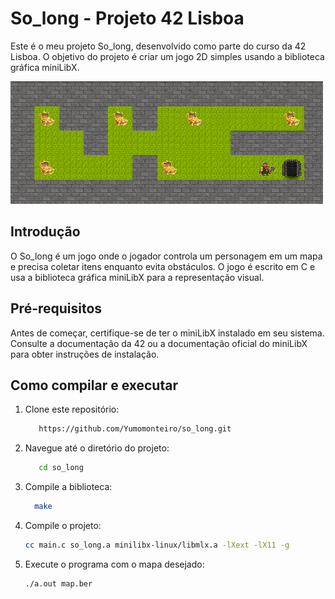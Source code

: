 # So_long - Projeto 42 Lisboa

Este é o meu projeto So_long, desenvolvido como parte do curso da 42 Lisboa. O objetivo do projeto é criar um jogo 2D simples usando a biblioteca gráfica miniLibX.



![So_long](https://github.com/Yumomonteiro/so_long/blob/main/images/jogo.png?raw=true)


## Introdução

O So_long é um jogo onde o jogador controla um personagem em um mapa e precisa coletar itens enquanto evita obstáculos. O jogo é escrito em C e usa a biblioteca gráfica miniLibX para a representação visual.

## Pré-requisitos

Antes de começar, certifique-se de ter o miniLibX instalado em seu sistema. Consulte a documentação da 42 ou a documentação oficial do miniLibX para obter instruções de instalação.

## Como compilar e executar

1. Clone este repositório:

   ```bash
      https://github.com/Yumomonteiro/so_long.git

2. Navegue até o diretório do projeto:

   ```bash
      cd so_long

3. Compile a biblioteca:

    ```bash
      make 
4. Compile o projeto:

    ```bash
    cc main.c so_long.a minilibx-linux/libmlx.a -lXext -lX11 -g

5. Execute o programa com o mapa desejado:

    ```bash
    ./a.out map.ber
    



  
